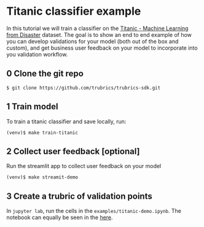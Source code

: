# Titanic classifier example

In this tutorial we will train a classifier on the [Titanic - Machine Learning from Disaster](https://www.kaggle.com/c/titanic) dataset. The goal is to show an end to end example of how you can develop validations for your model (both out of the box and custom), and get business user feedback on your model to incorporate into you validation workflow.

## 0 Clone the git repo
```console
$ git clone https://github.com/trubrics/trubrics-sdk.git
```

## 1 Train model
To train a titanic classifier and save locally, run:
```console
(venv)$ make train-titanic
```

## 2 Collect user feedback [optional]
Run the streamlit app to collect user feedback on your model
```console
(venv)$ make streamit-demo
```

## 3 Create a trubric of validation points
In `jupyter lab`, run the cells in the `examples/titanic-demo.ipynb`. The notebook can equally be seen in the [here](notebooks/titanic-demo.ipynb).
